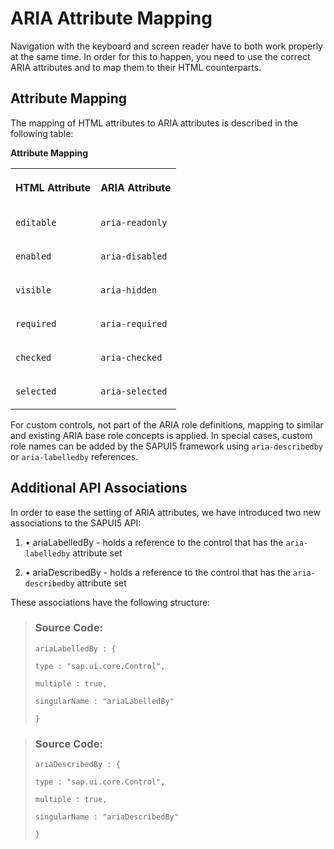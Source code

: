 <!-- loio3e9c0104db864fbabc9fc786cbdf76a4 -->

# ARIA Attribute Mapping

Navigation with the keyboard and screen reader have to both work properly at the same time. In order for this to happen, you need to use the correct ARIA attributes and to map them to their HTML counterparts.



## Attribute Mapping

The mapping of HTML attributes to ARIA attributes is described in the following table:

**Attribute Mapping**


<table>
<tr>
<th valign="top">

HTML Attribute



</th>
<th valign="top">

ARIA Attribute



</th>
</tr>
<tr>
<td valign="top">

 `editable` 



</td>
<td valign="top">

 `aria-readonly` 



</td>
</tr>
<tr>
<td valign="top">

 `enabled` 



</td>
<td valign="top">

 `aria-disabled` 



</td>
</tr>
<tr>
<td valign="top">

 `visible` 



</td>
<td valign="top">

 `aria-hidden` 



</td>
</tr>
<tr>
<td valign="top">

 `required` 



</td>
<td valign="top">

 `aria-required` 



</td>
</tr>
<tr>
<td valign="top">

 `checked` 



</td>
<td valign="top">

 `aria-checked` 



</td>
</tr>
<tr>
<td valign="top">

 `selected` 



</td>
<td valign="top">

 `aria-selected` 



</td>
</tr>
</table>

For custom controls, not part of the ARIA role definitions, mapping to similar and existing ARIA base role concepts is applied. In special cases, custom role names can be added by the SAPUI5 framework using `aria-describedby` or `aria-labelledby` references.



## Additional API Associations

In order to ease the setting of ARIA attributes, we have introduced two new associations to the SAPUI5 API:

1.  • ariaLabelledBy - holds a reference to the control that has the `aria-labelledby` attribute set

2.  • ariaDescribedBy - holds a reference to the control that has the `aria-describedby` attribute set


These associations have the following structure:

> ### Source Code:  
> ```
> ariaLabelledBy : {
> 
> type : "sap.ui.core.Control",
> 
> multiple : true,
> 
> singularName : "ariaLabelledBy"
> 
> }
> 
> ```

> ### Source Code:  
> ```
> ariaDescribedBy : {
> 
> type : "sap.ui.core.Control",
> 
> multiple : true,
> 
> singularName : "ariaDescribedBy"
> 
> }
> 
> ```

